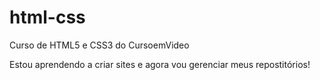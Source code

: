 # html-css
 Curso de HTML5 e CSS3 do CursoemVideo

 Estou aprendendo a criar sites e agora vou gerenciar meus repostitórios!
 
